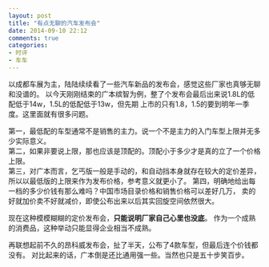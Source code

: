 ```yaml
---
layout: post
title: "有点无聊的汽车发布会"
date: 2014-09-10 22:12
comments: true
categories:
- 时评
- 车车
---
```


以成都车展为主，陆陆续续看了一些汽车新品的发布会，感觉这些厂家也真够无聊和没谱的。
以今天刚刚结束的广本缤智为例，整了个发布会最后出来说1.8L的低配低于14w，1.5L的低配低于13w，但先期
上市的只有1.8，1.5的要到明年一季度。这里面就有很多问题。

第一，最低配的车型通常不是销售的主力。说一个不是主力的入门车型上限并无多少实际意义。  
第二，如果非要说上限，那也应该是顶配的。顶配小于多少才是真的立了一个价格上限。  
第三，对广本而言，乞丐版一般是手动的，和自动挡本身就存在较大的定价差异，
所以以最低版的上限来作为发布价格，参考意义就更小了。
第四，明确地给出每一档的多少价钱有那么难吗？中国市场目录价格和销售价格可以差好几万，
卖的好就加价卖不好就减价，即使公布出来以后其实回旋空间依然很大。

现在这种模模糊糊的定价发布会，**只能说明厂家自己心里也没底**。
作为一个成熟的消费品，这种举动只能显得企业相当不成熟。

再联想起前不久的昂科威发布会，扯了半天，公布了4款车型，但最后连个价钱都没有。
对比起来的话，广本倒是还比通用强一些。当然也只是五十步笑百步。
